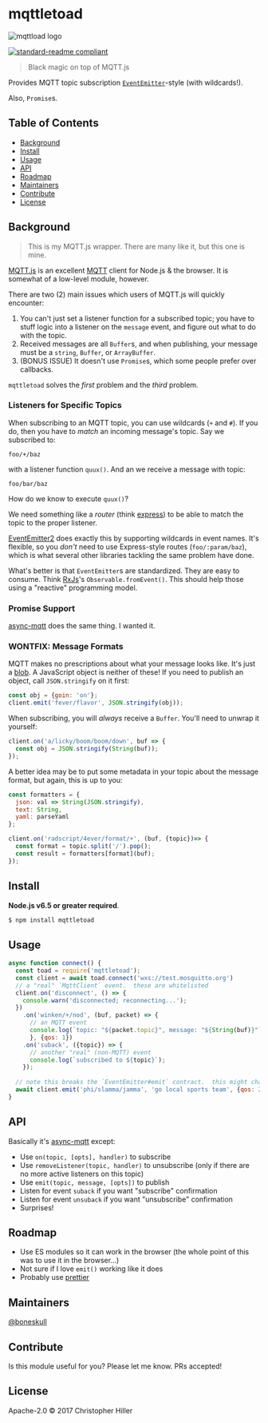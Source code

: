 # mqttletoad

![mqttload logo](https://cldup.com/n0IMRXCXZz.png)

[![standard-readme compliant](https://img.shields.io/badge/standard--readme-OK-green.svg?style=flat-square)](https://github.com/RichardLitt/standard-readme)

> Black magic on top of MQTT.js

Provides MQTT topic subscription [`EventEmitter`](https://nodejs.org/api/events.html#events_class_eventemitter)-style (with wildcards!).

Also, `Promise`s.

## Table of Contents

- [Background](#background)
- [Install](#install)
- [Usage](#usage)
- [API](#api)
- [Roadmap](#roadmap)
- [Maintainers](#maintainers)
- [Contribute](#contribute)
- [License](#license)

## Background

> This is my MQTT.js wrapper.  There are many like it, but this one is mine.

[MQTT.js](https://npm.im/mqtt) is an excellent [MQTT](https://en.wikipedia.org/wiki/MQTT) client for Node.js & the browser.  It is somewhat of a low-level module, however.

There are two (2) main issues which users of MQTT.js will quickly encounter:

1.  You can't just set a listener function for a subscribed topic; you have to stuff logic into a listener on the `message` event, and figure out what to do with the topic.
2.  Received messages are all `Buffer`s, and when publishing, your message must be a `string`, `Buffer`, or `ArrayBuffer`.
3. (BONUS ISSUE) It doesn't use `Promise`s, which some people prefer over callbacks.

`mqttletoad` solves the *first* problem and the *third* problem.

### Listeners for Specific Topics

When subscribing to an MQTT topic, you can use wildcards (`+` and `#`).  If you do, then you have to *match* an incoming message's topic.  Say we subscribed to:

```
foo/+/baz
```

with a listener function `quux()`.  And an we receive a message with topic:

```
foo/bar/baz
```

How do we know to execute `quux()`?

We need something like a *router* (think [express](https://www.npmjs.com/package/express)) to be able to match the topic to the proper listener.

[EventEmitter2](https://npm.im/eventemitter2) does exactly this by supporting wildcards in event names.  It's flexible, so you *don't* need to use Express-style routes (`foo/:param/baz`), which is what several other libraries tackling the same problem have done.

What's better is that `EventEmitter`s are standardized.  They are easy to consume.  Think [RxJs](https://npm.im/rxjs)'s `Observable.fromEvent()`.  This should help those using a "reactive" programming model.

### Promise Support

[async-mqtt](https://npm.im/async-mqtt) does the same thing.  I wanted it.

### WONTFIX: Message Formats

MQTT makes no prescriptions about what your message looks like.  It's just a [blob](https://en.wikipedia.org/wiki/Binary_large_object).  A JavaScript object is neither of these!  If you need to publish an object, call `JSON.stringify` on it first:

```js
const obj = {goin: 'on'};
client.emit('fever/flavor', JSON.stringify(obj));
```

When subscribing, you will *always* receive a `Buffer`.  You'll need to unwrap it yourself:

```js
client.on('a/licky/boom/boom/down', buf => {
  const obj = JSON.stringify(String(buf));
});
``` 

A better idea may be to put some metadata in your topic about the message format, but again, this is up to you:

```js
const formatters = {
  json: val => String(JSON.stringify),
  text: String,
  yaml: parseYaml
};

client.on('radscript/4ever/format/+', (buf, {topic})=> {
  const format = topic.split('/').pop();
  const result = formatters[format](buf);
});
```

## Install

**Node.js v6.5 or greater required**.

```bash
$ npm install mqttletoad
```

## Usage

```js
async function connect() {
  const toad = require('mqttletoad');
  const client = await toad.connect('wxs://test.mosquitto.org')
  // a "real" `MqttClient` event.  these are whitelisted
  client.on('disconnect', () => {
    console.warn('disconnected; reconnecting...');
  })
    .on('winken/+/nod', (buf, packet) => {
      // an MQTT event
      console.log(`topic: "${packet.topic}", message: "${String(buf)}"`);
      }, {qos: 1})
    .on('suback', ({topic}) => {
      // another "real" (non-MQTT) event
      console.log(`subscribed to ${topic}`);
    });
  
  // note this breaks the `EventEmitter#emit` contract.  this might change!
  await client.emit('phi/slamma/jamma', 'go local sports team', {qos: 2});
}
```

## API

Basically it's [async-mqtt](https://npm.im/async-mqtt) except:

- Use `on(topic, [opts], handler)` to subscribe
- Use `removeListener(topic, handler)` to unsubscribe (only if there are no more active listeners on this topic)
- Use `emit(topic, message, [opts])` to publish
- Listen for event `suback` if you want "subscribe" confirmation 
- Listen for event `unsuback` if you want "unsubscribe" confirmation
- Surprises!

## Roadmap

- Use ES modules so it can work in the browser (the whole point of this was to use it in the browser...)
- Not sure if I love `emit()` working like it does
- Probably use [prettier](https://npm.im/prettier) 
 
## Maintainers

[@boneskull](https://github.com/boneskull)

## Contribute

Is this module useful for you?  Please let me know.  PRs accepted!

## License

Apache-2.0 © 2017 Christopher Hiller
